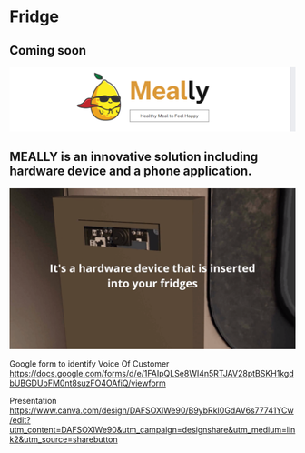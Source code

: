 # Fridge
## Coming soon
![alt text](https://github.com/NodiraTillayeva/Fridge/blob/main/mealBanner.PNG)

## MEALLY is an innovative solution including hardware device and a phone application.
![alt text](https://github.com/NodiraTillayeva/Fridge/blob/main/fridge.png)

Google form to identify Voice Of Customer
https://docs.google.com/forms/d/e/1FAIpQLSe8WI4n5RTJAV28ptBSKH1kgdbUBGDUbFM0nt8suzFO4OAfiQ/viewform


Presentation 
https://www.canva.com/design/DAFSOXlWe90/B9ybRkI0GdAV6s77741YCw/edit?utm_content=DAFSOXlWe90&utm_campaign=designshare&utm_medium=link2&utm_source=sharebutton

